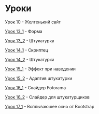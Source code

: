 # Уроки

[Урок 10](https://brainlesswild.github.io/lesson_10/ "lesson") - Желтенький сайт

[Урок 13_1](https://brainlesswild.github.io/lesson_13_1/ "lesson") - Форма

[Урок 13_2](https://brainlesswild.github.io/13_2/ "lesson") - Штукатурка

[Урок 14_1](https://brainlesswild.github.io/14_1/ "lesson") - Скриптец

[Урок 14_2](https://brainlesswild.github.io/13_2/ "lesson") - Штукатурка

[Урок 15_1](https://brainlesswild.github.io/15_1/ "lesson") - Эффект при наведении

[Урок 15_2](https://brainlesswild.github.io/15_2/ "lesson") - Адаптив штукатурки

[Урок 16_1](https://brainlesswild.github.io/16_1/ "lesson") - Слайдер Fotorama

[Урок 16_2](https://brainlesswild.github.io/16_2/ "lesson") - Слайдер для штукатурщиков

[Урок 17_1](https://brainlesswild.github.io/17_1/ "lesson") - Всплываюшее окно от Bootstrap

